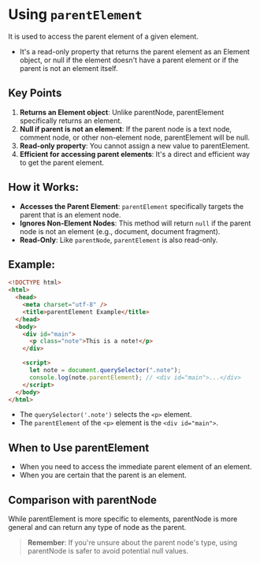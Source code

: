 # Using `parentElement`

It is used to access the parent element of a given element.

- It's a read-only property that returns the parent element as an Element object, or null if the element doesn't have a parent element or if the parent is not an element itself.

## Key Points

1. **Returns an Element object**: Unlike parentNode, parentElement specifically returns an element.
2. **Null if parent is not an element**: If the parent node is a text node, comment node, or other non-element node, parentElement will be null.
3. **Read-only property**: You cannot assign a new value to parentElement.
4. **Efficient for accessing parent elements**: It's a direct and efficient way to get the parent element.

## How it Works:

- **Accesses the Parent Element**: `parentElement` specifically targets the parent that is an element node.
- **Ignores Non-Element Nodes**: This method will return `null` if the parent node is not an element (e.g., document, document fragment).
- **Read-Only**: Like `parentNode`, `parentElement` is also read-only.

## Example:

```html
<!DOCTYPE html>
<html>
  <head>
    <meta charset="utf-8" />
    <title>parentElement Example</title>
  </head>
  <body>
    <div id="main">
      <p class="note">This is a note!</p>
    </div>

    <script>
      let note = document.querySelector(".note");
      console.log(note.parentElement); // <div id="main">...</div>
    </script>
  </body>
</html>
```

- The `querySelector('.note')` selects the `<p>` element.
- The `parentElement` of the `<p>` element is the `<div id="main">`.

## When to Use parentElement

- When you need to access the immediate parent element of an element.
- When you are certain that the parent is an element.

## Comparison with parentNode

While parentElement is more specific to elements, parentNode is more general and can return any type of node as the parent.

> **Remember**: If you're unsure about the parent node's type, using parentNode is safer to avoid potential null values.
